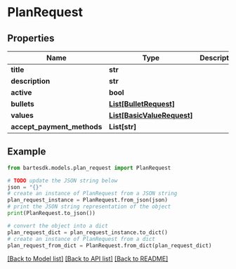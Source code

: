 # PlanRequest


## Properties

Name | Type | Description | Notes
------------ | ------------- | ------------- | -------------
**title** | **str** |  | 
**description** | **str** |  | [optional] 
**active** | **bool** |  | 
**bullets** | [**List[BulletRequest]**](BulletRequest.md) |  | [optional] 
**values** | [**List[BasicValueRequest]**](BasicValueRequest.md) |  | [optional] 
**accept_payment_methods** | **List[str]** |  | [optional] 

## Example

```python
from bartesdk.models.plan_request import PlanRequest

# TODO update the JSON string below
json = "{}"
# create an instance of PlanRequest from a JSON string
plan_request_instance = PlanRequest.from_json(json)
# print the JSON string representation of the object
print(PlanRequest.to_json())

# convert the object into a dict
plan_request_dict = plan_request_instance.to_dict()
# create an instance of PlanRequest from a dict
plan_request_from_dict = PlanRequest.from_dict(plan_request_dict)
```
[[Back to Model list]](../README.md#documentation-for-models) [[Back to API list]](../README.md#documentation-for-api-endpoints) [[Back to README]](../README.md)


